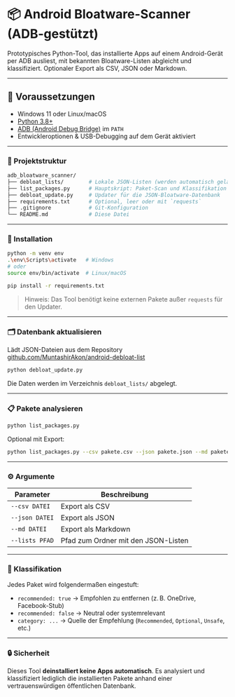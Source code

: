 # 📦 Android Bloatware-Scanner (ADB-gestützt)

Prototypisches Python-Tool, das installierte Apps auf einem Android-Gerät per ADB ausliest, mit bekannten Bloatware-Listen abgleicht und klassifiziert. Optionaler Export als CSV, JSON oder Markdown.

---

## 🔧 Voraussetzungen

* Windows 11 oder Linux/macOS
* [Python 3.8+](https://www.python.org/downloads/)
* [ADB (Android Debug Bridge)](https://developer.android.com/tools/releases/platform-tools) im `PATH`
* Entwickleroptionen & USB-Debugging auf dem Gerät aktiviert

---

### 📁 Projektstruktur

```bash  
adb_bloatware_scanner/
├── debloat_lists/        # Lokale JSON-Listen (werden automatisch geladen)
├── list_packages.py      # Hauptskript: Paket-Scan und Klassifikation
├── debloat_update.py     # Updater für die JSON-Bloatware-Datenbank
├── requirements.txt      # Optional, leer oder mit `requests`
├── .gitignore            # Git-Konfiguration
└── README.md             # Diese Datei
```

---

### 🚀 Installation

```bash
python -m venv env
.\env\Scripts\activate   # Windows
# oder
source env/bin/activate  # Linux/macOS

pip install -r requirements.txt
```

> Hinweis: Das Tool benötigt keine externen Pakete außer `requests` für den Updater.

---

### 🗂️ Datenbank aktualisieren

Lädt JSON-Dateien aus dem Repository
[github.com/MuntashirAkon/android-debloat-list](https://github.com/MuntashirAkon/android-debloat-list)

```bash
python debloat_update.py
```

Die Daten werden im Verzeichnis `debloat_lists/` abgelegt.

---

### 📋 Pakete analysieren

```bash
python list_packages.py
```

Optional mit Export:

```bash
python list_packages.py --csv pakete.csv --json pakete.json --md pakete.md
```

---

### ⚙️ Argumente

| Parameter      | Beschreibung                        |
| -------------- | ----------------------------------- |
| `--csv DATEI`  | Export als CSV                      |
| `--json DATEI` | Export als JSON                     |
| `--md DATEI`   | Export als Markdown                 |
| `--lists PFAD` | Pfad zum Ordner mit den JSON-Listen |

---

### 📌 Klassifikation

Jedes Paket wird folgendermaßen eingestuft:

* `recommended: true` → Empfohlen zu entfernen (z. B. OneDrive, Facebook-Stub)
* `recommended: false` → Neutral oder systemrelevant
* `category: ...` → Quelle der Empfehlung (`Recommended`, `Optional`, `Unsafe`, etc.)

---

### 🔒 Sicherheit

Dieses Tool **deinstalliert keine Apps automatisch**. Es analysiert und klassifiziert lediglich die installierten Pakete anhand einer vertrauenswürdigen öffentlichen Datenbank.  
